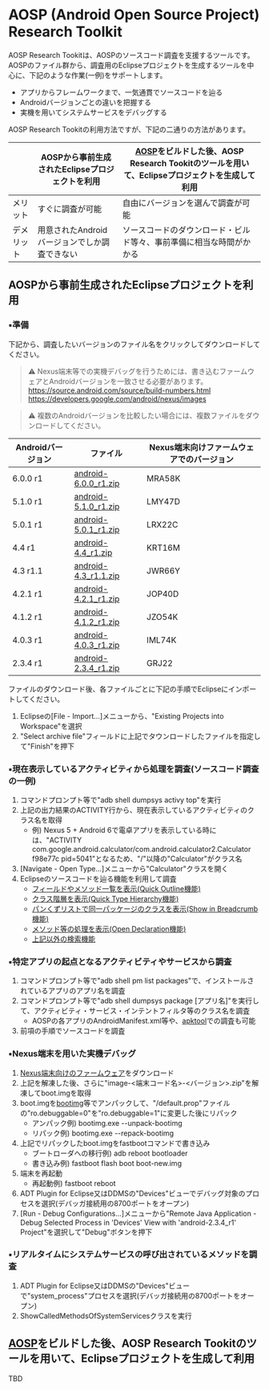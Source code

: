 # AOSP (Android Open Source Project) Research Toolkit

AOSP Research Tookitは、AOSPのソースコード調査を支援するツールです。  
AOSPのファイル群から、調査用のEclipseプロジェクトを生成するツールを中心に、下記のような作業(一例)をサポートします。

* アプリからフレームワークまで、一気通貫でソースコードを辿る
* Androidバージョンごとの違いを把握する
* 実機を用いてシステムサービスをデバッグする

AOSP Research Tookitの利用方法ですが、下記の二通りの方法があります。

||AOSPから事前生成されたEclipseプロジェクトを利用|[AOSP](http://source.android.com/source/requirements.html)をビルドした後、AOSP Research Tookitのツールを用いて、Eclipseプロジェクトを生成して利用|
|---|---|---|
|メリット|すぐに調査が可能|自由にバージョンを選んで調査が可能|
|デメリット|用意されたAndroidバージョンでしか調査できない|ソースコードのダウンロード・ビルド等々、事前準備に相当な時間がかかる|

## AOSPから事前生成されたEclipseプロジェクトを利用

### :black_small_square:準備

下記から、調査したいバージョンのファイル名をクリックしてダウンロードしてください。  

> :warning: Nexus端末等での実機デバッグを行うためには、書き込むファームウェアとAndroidバージョンを一致させる必要があります。  
> https://source.android.com/source/build-numbers.html  
> https://developers.google.com/android/nexus/images  

> :warning: 複数のAndroidバージョンを比較したい場合には、複数ファイルをダウンロードしてください。  

|Androidバージョン|ファイル|Nexus端末向けファームウェアでのバージョン|
|---|---|---|
|6.0.0 r1|[android-6.0.0_r1.zip](http://files.hisano.jp/aosp/android-6.0.0_r1.zip)|MRA58K|
|5.1.0 r1|[android-5.1.0_r1.zip](http://files.hisano.jp/aosp/android-5.1.0_r1.zip)|LMY47D|
|5.0.1 r1|[android-5.0.1_r1.zip](http://files.hisano.jp/aosp/android-5.0.1_r1.zip)|LRX22C|
|4.4 r1|[android-4.4_r1.zip](http://files.hisano.jp/aosp/android-4.4_r1.zip)|KRT16M|
|4.3 r1.1|[android-4.3_r1.1.zip](http://files.hisano.jp/aosp/android-4.3_r1.1.zip)|JWR66Y|
|4.2.1 r1|[android-4.2.1_r1.zip](http://files.hisano.jp/aosp/android-4.2.1_r1.zip)|JOP40D|
|4.1.2 r1|[android-4.1.2_r1.zip](http://files.hisano.jp/aosp/android-4.1.2_r1.zip)|JZO54K|
|4.0.3 r1|[android-4.0.3_r1.zip](http://files.hisano.jp/aosp/android-4.0.3_r1.zip)|IML74K|
|2.3.4 r1|[android-2.3.4_r1.zip](http://files.hisano.jp/aosp/android-2.3.4_r1.zip)|GRJ22|

ファイルのダウンロード後、各ファイルごとに下記の手順でEclipseにインポートしてください。

1. Eclipseの[File - Import...]メニューから、"Existing Projects into Workspace"を選択
2. "Select archive file"フィールドに上記でタウンロードしたファイルを指定して"Finish"を押下

### :black_small_square:現在表示しているアクティビティから処理を調査(ソースコード調査の一例)

1. コマンドプロンプト等で"adb shell dumpsys activy top"を実行
2. 上記の出力結果のACTIVITY行から、現在表示しているアクティビティのクラス名を取得
    + 例) Nexus 5 + Android 6で電卓アプリを表示している時には、"ACTIVITY com.google.android.calculator/com.android.calculator2.Calculator f98e77c pid=5041"となるため、"/"以降の"Calculator"がクラス名 
3. [Navigate - Open Type...]メニューから"Calculator"クラスを開く
4. Eclipseのソースコードを辿る機能を利用して調査
    + [フィールドやメソッド一覧を表示(Quick Outline機能)](http://help.eclipse.org/mars/index.jsp?topic=%2Forg.eclipse.jdt.doc.user%2FgettingStarted%2Fqs-Quickviews.htm)
    + [クラス階層を表示(Quick Type Hierarchy機能)](http://help.eclipse.org/mars/index.jsp?topic=%2Forg.eclipse.jdt.doc.user%2FgettingStarted%2Fqs-6.htm)
    + [パンくずリストで同一パッケージのクラスを表示(Show in Breadcrumb機能)](http://help.eclipse.org/mars/index.jsp?topic=%2Forg.eclipse.jdt.doc.user%2Freference%2Fref-java-editor-breadcrumb.htm)
    + [メソッド等の処理を表示(Open Declaration機能)](http://help.eclipse.org/mars/index.jsp?topic=%2Forg.eclipse.jdt.doc.user%2FgettingStarted%2Fqs-Navigate.htm)
    + [上記以外の検索機能](http://help.eclipse.org/mars/index.jsp?topic=%2Forg.eclipse.jdt.doc.user%2Ftips%2Fjdt_tips.html&anchor=searching_section)

### :black_small_square:特定アプリの起点となるアクティビティやサービスから調査

1. コマンドプロンプト等で"adb shell pm list packages"で、インストールされているアプリのアプリ名を調査
2. コマンドプロンプト等で"adb shell dumpsys package [アプリ名]"を実行して、アクティビティ・サービス・インテントフィルタ等のクラス名を調査
    + AOSPの各アプリのAndroidManifest.xml等や、[apktool](http://ibotpeaches.github.io/Apktool/)での調査も可能
3. 前項の手順でソースコードを調査

### :black_small_square:Nexus端末を用いた実機デバッグ

1. [Nexus端末向けのファームウェア](https://developers.google.com/android/nexus/images)をダウンロード
2. 上記を解凍した後、さらに"image-<端末コード名>-<バージョン>.zip"を解凍してboot.imgを取得
3. boot.imgを[bootimg](http://dark-cyanide-devs.blogspot.jp/2015/01/port-bootimg.html)等でアンパックして、"/default.prop"ファイルの"ro.debuggable=0"を"ro.debuggable=1"に変更した後にリパック
    + アンパック例) bootimg.exe --unpack-bootimg
    + リパック例) bootimg.exe --repack-bootimg
4. 上記でリパックしたboot.imgをfastbootコマンドで書き込み
    + ブートローダへの移行例) adb reboot bootloader
    + 書き込み例) fastboot flash boot boot-new.img
5. 端末を再起動
    + 再起動例) fastboot reboot
6. ADT Plugin for Eclipse又はDDMSの"Devices"ビューでデバッグ対象のプロセスを選択(デバッガ接続用の8700ポートをオープン)
7. [Run - Debug Configurations...]メニューから"Remote Java Application - Debug Selected Process in 'Devices' View with 'android-2.3.4_r1' Project"を選択して"Debug"ボタンを押下

### :black_small_square:リアルタイムにシステムサービスの呼び出されているメソッドを調査

1. ADT Plugin for Eclipse又はDDMSの"Devices"ビューで"system_process"プロセスを選択(デバッガ接続用の8700ポートをオープン)
2. ShowCalledMethodsOfSystemServicesクラスを実行

## [AOSP](http://source.android.com/source/requirements.html)をビルドした後、AOSP Research Tookitのツールを用いて、Eclipseプロジェクトを生成して利用

TBD
